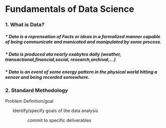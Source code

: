 # Fundamentals of Data Science #
### 1. What is Data? ###
##### * Data is a reprensation of Facts or ideas in a formalized manner capable of being communicate and manicated and manipulated by some process. #####
##### * Data is produced ata nearly exabytes daily (weather, transactional,financial,social, research,archival,...) ##### 
##### * Data is an event of some energy pattern in the physical world hitting a sensor and being recorded somewhere. #####

### 2. Standard Methodology ###
<ur> Problem Definition/goal
  <ol>Identify/specify goals of the data analysis<ol>
  <ol>commit to specific deliverables<ol>
  </ur> 
 
    
   

    



